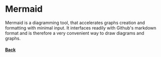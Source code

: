 # Mermaid
Mermaid is a diagramming tool, that accelerates graphs creation and formatting with minimal input.
It interfaces readily with Github's markdown format and is therefore a very convenient way to draw diagrams and graphs.

#### [Back](../../README.md)

